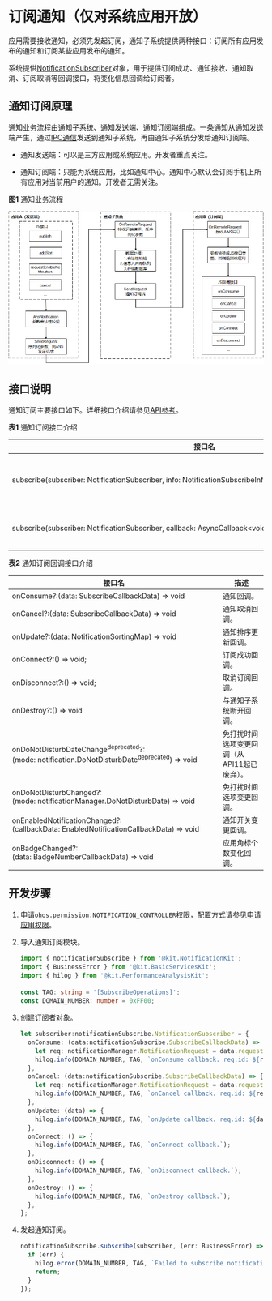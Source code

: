 # 订阅通知（仅对系统应用开放）


应用需要接收通知，必须先发起订阅，通知子系统提供两种接口：订阅所有应用发布的通知和订阅某些应用发布的通知。


系统提供[NotificationSubscriber](../reference/apis-notification-kit/js-apis-inner-notification-notificationSubscriber-sys.md)对象，用于提供订阅成功、通知接收、通知取消、订阅取消等回调接口，将变化信息回调给订阅者。

## 通知订阅原理

通知业务流程由通知子系统、通知发送端、通知订阅端组成。一条通知从通知发送端产生，通过[IPC通信](../ipc/ipc-rpc-overview.md)发送到通知子系统，再由通知子系统分发给通知订阅端。

* 通知发送端：可以是三方应用或系统应用。开发者重点关注。

* 通知订阅端：只能为系统应用，比如通知中心。通知中心默认会订阅手机上所有应用对当前用户的通知。开发者无需关注。

**图1** 通知业务流程  

![notification_internal_principle](figures/notification_internal_principle.png)


## 接口说明

通知订阅主要接口如下。详细接口介绍请参见[API参考](../reference/apis-notification-kit/js-apis-notificationSubscribe-sys.md)。

**表1** 通知订阅接口介绍

| **接口名** | **描述** |
| -------- | -------- |
| subscribe(subscriber:&nbsp;NotificationSubscriber,&nbsp;info:&nbsp;NotificationSubscribeInfo,&nbsp;callback:&nbsp;AsyncCallback&lt;void&gt;):&nbsp;void | 订阅指定应用通知。 |
| subscribe(subscriber:&nbsp;NotificationSubscriber,&nbsp;callback:&nbsp;AsyncCallback&lt;void&gt;):&nbsp;void | 订阅所有通知。     |

**表2** 通知订阅回调接口介绍

| **接口名** | **描述** |
| -------- | -------- |
| onConsume?:(data:&nbsp;SubscribeCallbackData)&nbsp;=&gt;&nbsp;void  | 通知回调。               |
| onCancel?:(data:&nbsp;SubscribeCallbackData)&nbsp;=&gt;&nbsp;void   | 通知取消回调。           |
| onUpdate?:(data:&nbsp;NotificationSortingMap)&nbsp;=&gt;&nbsp;void  | 通知排序更新回调。       |
| onConnect?:()&nbsp;=&gt;&nbsp;void;                                 | 订阅成功回调。           |
| onDisconnect?:()&nbsp;=&gt;&nbsp;void;                              | 取消订阅回调。           |
| onDestroy?:()&nbsp;=&gt;&nbsp;void                                  | 与通知子系统断开回调。   |
| onDoNotDisturbDateChange<sup>deprecated</sup>?:(mode:&nbsp;notification.DoNotDisturbDate<sup>deprecated</sup>)&nbsp;=&gt;&nbsp;void | 免打扰时间选项变更回调（从API11起已废弃）。 |
| onDoNotDisturbChanged?:(mode:&nbsp;notificationManager.DoNotDisturbDate)&nbsp;=&gt;&nbsp;void           | 免打扰时间选项变更回调。 |
| onEnabledNotificationChanged?:(callbackData:&nbsp;EnabledNotificationCallbackData)&nbsp;=&gt;&nbsp;void | 通知开关变更回调。       |
| onBadgeChanged?:(data:&nbsp;BadgeNumberCallbackData)&nbsp;=&gt;&nbsp;void                               | 应用角标个数变化回调。   |


## 开发步骤

1. 申请`ohos.permission.NOTIFICATION_CONTROLLER`权限，配置方式请参见[申请应用权限](../security/AccessToken/determine-application-mode.md#system_basic等级应用申请权限的方式)。

2. 导入通知订阅模块。
   
   ```ts
   import { notificationSubscribe } from '@kit.NotificationKit';
   import { BusinessError } from '@kit.BasicServicesKit';
   import { hilog } from '@kit.PerformanceAnalysisKit';

   const TAG: string = '[SubscribeOperations]';
   const DOMAIN_NUMBER: number = 0xFF00;
   ```

3. 创建订阅者对象。
   
   ```ts
   let subscriber:notificationSubscribe.NotificationSubscriber = {
     onConsume: (data:notificationSubscribe.SubscribeCallbackData) => {
       let req: notificationManager.NotificationRequest = data.request;
       hilog.info(DOMAIN_NUMBER, TAG, `onConsume callback. req.id: ${req.id}`);
     },
     onCancel: (data:notificationSubscribe.SubscribeCallbackData) => {
       let req: notificationManager.NotificationRequest = data.request;
       hilog.info(DOMAIN_NUMBER, TAG, `onCancel callback. req.id: ${req.id}`);
     },
     onUpdate: (data) => {
       hilog.info(DOMAIN_NUMBER, TAG, `onUpdate callback. req.id: ${data.sortedHashCode}`);
     },
     onConnect: () => {
       hilog.info(DOMAIN_NUMBER, TAG, `onConnect callback.`);
     },
     onDisconnect: () => {
       hilog.info(DOMAIN_NUMBER, TAG, `onDisconnect callback.`);
     },
     onDestroy: () => {
       hilog.info(DOMAIN_NUMBER, TAG, `onDestroy callback.`);
     },
   };
   ```
   
4. 发起通知订阅。
   
   ```ts
   notificationSubscribe.subscribe(subscriber, (err: BusinessError) => { // callback形式调用异步接口
     if (err) {
       hilog.error(DOMAIN_NUMBER, TAG, `Failed to subscribe notification. Code is ${err.code}, message is ${err.message}`);
       return;
     }
   });
   ```
